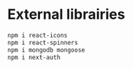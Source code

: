 # External librairies

```bash
npm i react-icons
npm i react-spinners
npm i mongodb mongoose
npm i next-auth
```
